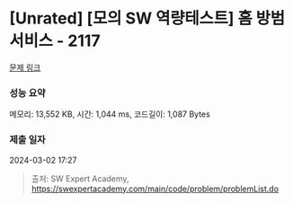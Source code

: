 # [Unrated] [모의 SW 역량테스트] 홈 방범 서비스 - 2117 

[문제 링크](https://swexpertacademy.com/main/code/problem/problemDetail.do?contestProbId=AV5V61LqAf8DFAWu) 

### 성능 요약

메모리: 13,552 KB, 시간: 1,044 ms, 코드길이: 1,087 Bytes

### 제출 일자

2024-03-02 17:27



> 출처: SW Expert Academy, https://swexpertacademy.com/main/code/problem/problemList.do